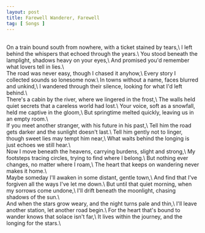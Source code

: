 ```yaml
---
layout: post
title: Farewell Wanderer, Farewell
tag: [ Songs ]
---
```

<br/>
On a train bound south from nowhere, with a ticket stained by tears,\
I left behind the whispers that echoed through the years.\
You stood beneath the lamplight, shadows heavy on your eyes,\
And promised you'd remember what lovers tell in lies.\
<br/>
The road was never easy, though I chased it anyhow,\
Every story I collected sounds so lonesome now.\
In towns without a name, faces blurred and unkind,\ 
I wandered through their silence, looking for what I'd left behind.\
<br/>
There's a cabin by the river, where we lingered in the frost,\
The walls held quiet secrets that a careless world had lost.\
Your voice, soft as a snowfall, held me captive in the gloom,\ 
But springtime melted quickly, leaving us in an empty room.\
<br/>
If you meet another stranger, with his future in his past,\
Tell him the road gets darker and the sunlight doesn't last.\ 
Tell him gently not to linger, though sweet lies may tempt him near,\
What waits behind the longing is just echoes we still hear.\
<br/>
Now I move beneath the heavens, carrying burdens, slight and strong,\ 
My footsteps tracing circles, trying to find where I belong.\
But nothing ever changes, no matter where I roam,\
The heart that keeps on wandering never makes it home.\
<br/>
Maybe someday I'll awaken in some distant, gentle town,\ 
And find that I've forgiven all the ways I've let me down.\ 
But until that quiet morning, when my sorrows come undone,\
I'll drift beneath the moonlight, chasing shadows of the sun.\
<br/>
And when the stars grow weary, and the night turns pale and thin,\
I'll leave another station, let another road begin.\
For the heart that's bound to wander knows that solace isn't far,\ 
It lives within the journey, and the longing for the stars.\
<br/>
